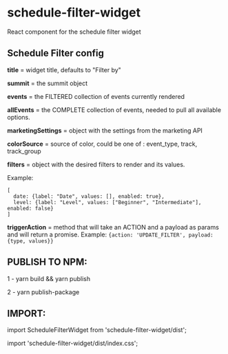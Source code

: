 # schedule-filter-widget
React component for the schedule filter widget


## Schedule Filter config      

   **title**                = widget title, defaults to "Filter by"
   
   **summit**               = the summit object
   
   **events**               = the FILTERED collection of events currently rendered
   
   **allEvents**            = the COMPLETE collection of events, needed to pull all available options.
   
   **marketingSettings**    = object with the settings from the marketing API
    
   **colorSource**          = source of color, could be one of : event_type, track, track_group 
   
   **filters**              = object with the desired filters to render and its values. 
   
   
   Example:
   ```
   [
     date: {label: "Date", values: [], enabled: true},
     level: {label: "Level", values: ["Beginner", "Intermediate"], enabled: false}
   ]
   ```
   
   **triggerAction**    = method that will take an ACTION and a payload as params and will return a promise.
   Example: `{action: 'UPDATE_FILTER', payload: {type, values}}`
   
## PUBLISH TO NPM:

1 - yarn build && yarn publish

2 - yarn publish-package

## IMPORT:

import ScheduleFilterWidget from 'schedule-filter-widget/dist';

import 'schedule-filter-widget/dist/index.css';